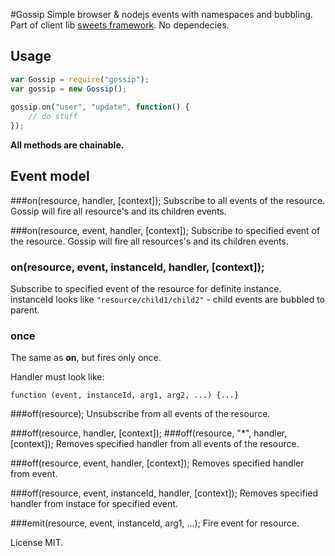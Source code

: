 #Gossip
Simple browser & nodejs events with namespaces and bubbling.
Part of client lib [sweets framework](http://swts.me).
No dependecies.

## Usage
```js
var Gossip = require("gossip");
var gossip = new Gossip();
    
gossip.on("user", "update", function() {
    // do stuff
});

```

**All methods are chainable.**

## Event model
###on(resource, handler, [context]);
Subscribe to all events of the resource. Gossip will fire all resource's and its children events.

###on(resource, event, handler, [context]);
Subscribe to specified event of the resource. Gossip will fire all resources's and its children events.

### on(resource, event, instanceId, handler, [context]);
Subscribe to specified event of the resource for definite instance. instanceId looks like `"resource/child1/child2"` - child events are bubbled to parent.

### once
The same as **on**, but fires only once.

Handler must look like:

    function (event, instanceId, arg1, arg2, ...) {...}

###off(resource);
Unsubscribe from all events of the resource.

###off(resource, handler, [context]);
###off(resource, "*", handler, [context]);
Removes specified handler from all events of the resource. 

###off(resource, event, handler, [context]);
Removes specified handler from event.

###off(resource, event, instanceId, handler, [context]);
Removes specified handler from instace for specified event.

###emit(resource, event, instanceId, arg1, ...);
Fire event for resource.

License MIT.
